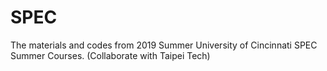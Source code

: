 # SPEC
The materials and codes from 2019 Summer University of Cincinnati SPEC Summer Courses. (Collaborate with Taipei Tech)
